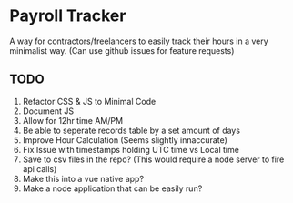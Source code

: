 # Payroll Tracker
A way for contractors/freelancers to easily track their hours in a very minimalist way. (Can use github issues for feature requests)

## TODO

1. Refactor CSS & JS to Minimal Code
1. Document JS
1. Allow for 12hr time AM/PM
1. Be able to seperate records table by a set amount of days
1. Improve Hour Calculation (Seems slightly innaccurate)
1. Fix Issue with timestamps holding UTC time vs Local time
1. Save to csv files in the repo? (This would require a node server to fire api calls)
1. Make this into a vue native app?
1. Make a node application that can be easily run?
